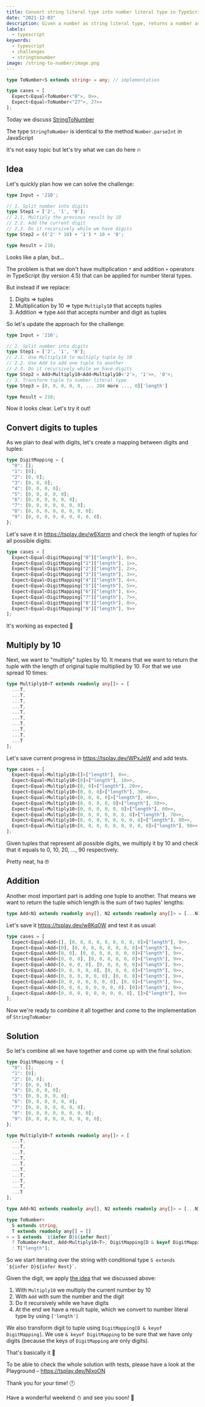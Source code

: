 ```yaml
---
title: Convert string literal type into number literal type in TypeScript
date: "2021-12-03"
description: Given a number as string literal type, returns a number as number literal type
labels:
  - typescript
keywords:
  - typescript
  - challenges
  - stringtonumber
image: /string-to-number/image.png
---
```


```typescript title="Example of StringToNumber use"
type ToNumber<S extends string> = any; // implementation

type cases = [
  Expect<Equal<ToNumber<"0">, 0>>,
  Expect<Equal<ToNumber<"27">, 27>>
];
```

Today we discuss [StringToNumber](https://github.com/type-challenges/type-challenges/blob/master/questions/300-hard-string-to-number/README.md)

The type `StringToNumber` is identical to the method `Number.parseInt` in JavaScript

It's not easy topic but let's try what we can do here 🔥

## Idea

Let's quickly plan how we can solve the challenge:

```typescript title="Idea 1"
type Input = '210';

// 1. Split number into digits
type Step1 = ['2', '1', '0'];
// 2.1. Multiply the previous result by 10
// 2.2. Add the current digit
// 2.3. Do it recursively while we have digits
type Step2 = (('2' * 10) + '1') * 10 + '0';

type Result = 210;
```

Looks like a plan, but...

The problem is that we don't have multiplication `*` and addition `+` operators in TypeScript (by version 4.5) that can be applied for number literal types.

But instead if we replace:

1. Digits => tuples
2. Multiplication by 10 => type `Multiply10` that accepts tuples
3. Addition => type `Add` that accepts number and digit as tuples

So let's update the approach for the challenge:

```typescript title="Idea 2 of solving the challenge"
type Input = '210';

// 1. Split number into digits
type Step1 = ['2', '1', '0'];
// 2.1. Use Multiply10 to multiply tuple by 10
// 2.2. Use Add to add one tuple to another
// 2.3. Do it recursively while we have digits
type Step2 = Add<Multiply10<Add<Multiply10<'2'>, '1'>>, '0'>;
// 3. Transform tuple to number literal type
type Step3 = [0, 0, 0, 0, 0, ... 204 more ..., 0]['length']

type Result = 210;
```

Now it looks clear. Let's try it out!

## Convert digits to tuples

As we plan to deal with digits, let's create a mapping between digits and tuples:

```typescript title="Map digits to tuples"
type DigitMapping = {
  "0": [];
  "1": [0];
  "2": [0, 0];
  "3": [0, 0, 0];
  "4": [0, 0, 0, 0];
  "5": [0, 0, 0, 0, 0];
  "6": [0, 0, 0, 0, 0, 0];
  "7": [0, 0, 0, 0, 0, 0, 0];
  "8": [0, 0, 0, 0, 0, 0, 0, 0];
  "9": [0, 0, 0, 0, 0, 0, 0, 0, 0];
};
```

Let's save it in https://tsplay.dev/w6Xqrm and check the length of tuples for all possible digits:

```typescript title="Checking tuples for all digits"
type cases = [
  Expect<Equal<DigitMapping["0"]["length"], 0>>,
  Expect<Equal<DigitMapping["1"]["length"], 1>>,
  Expect<Equal<DigitMapping["2"]["length"], 2>>,
  Expect<Equal<DigitMapping["3"]["length"], 3>>,
  Expect<Equal<DigitMapping["4"]["length"], 4>>,
  Expect<Equal<DigitMapping["5"]["length"], 5>>,
  Expect<Equal<DigitMapping["6"]["length"], 6>>,
  Expect<Equal<DigitMapping["7"]["length"], 7>>,
  Expect<Equal<DigitMapping["8"]["length"], 8>>,
  Expect<Equal<DigitMapping["9"]["length"], 9>>
];
```

It's working as expected 💪

## Multiply by 10

Next, we want to "multiply" tuples by 10. It means that we want to return the tuple with the length of original tuple multiplied by 10. For that we use spread 10 times:

```typescript title="Multiply tuples by 10"
type Multiply10<T extends readonly any[]> = [
  ...T,
  ...T,
  ...T,
  ...T,
  ...T,
  ...T,
  ...T,
  ...T,
  ...T,
  ...T
];
```

Let's save current progress in https://tsplay.dev/WPxJeW and add tests.

```typescript title="Test cases for multiplication"
type cases = [
  Expect<Equal<Multiply10<[]>["length"], 0>>,
  Expect<Equal<Multiply10<[0]>["length"], 10>>,
  Expect<Equal<Multiply10<[0, 0]>["length"], 20>>,
  Expect<Equal<Multiply10<[0, 0, 0]>["length"], 30>>,
  Expect<Equal<Multiply10<[0, 0, 0, 0]>["length"], 40>>,
  Expect<Equal<Multiply10<[0, 0, 0, 0, 0]>["length"], 50>>,
  Expect<Equal<Multiply10<[0, 0, 0, 0, 0, 0]>["length"], 60>>,
  Expect<Equal<Multiply10<[0, 0, 0, 0, 0, 0, 0]>["length"], 70>>,
  Expect<Equal<Multiply10<[0, 0, 0, 0, 0, 0, 0, 0]>["length"], 80>>,
  Expect<Equal<Multiply10<[0, 0, 0, 0, 0, 0, 0, 0, 0]>["length"], 90>>
];
```

Given tuples that represent all possible digits, we multiply it by 10 and check that it equals to 0, 10, 20, ..., 90 respectively.

Pretty neat, ha 🤓

## Addition

Another most important part is adding one tuple to another. That means we want to return the tuple which length is the sum of two tuples' lengths:

```typescript title="Addition"
type Add<N1 extends readonly any[], N2 extends readonly any[]> = [...N1, ...N2];
```

Let's save it https://tsplay.dev/w8Kq0W and test it as usual:

```typescript title="Test cases for Add"
type cases = [
  Expect<Equal<Add<[], [0, 0, 0, 0, 0, 0, 0, 0, 0]>["length"], 9>>,
  Expect<Equal<Add<[0], [0, 0, 0, 0, 0, 0, 0, 0]>["length"], 9>>,
  Expect<Equal<Add<[0, 0], [0, 0, 0, 0, 0, 0, 0]>["length"], 9>>,
  Expect<Equal<Add<[0, 0, 0], [0, 0, 0, 0, 0, 0]>["length"], 9>>,
  Expect<Equal<Add<[0, 0, 0, 0], [0, 0, 0, 0, 0]>["length"], 9>>,
  Expect<Equal<Add<[0, 0, 0, 0, 0], [0, 0, 0, 0]>["length"], 9>>,
  Expect<Equal<Add<[0, 0, 0, 0, 0, 0], [0, 0, 0]>["length"], 9>>,
  Expect<Equal<Add<[0, 0, 0, 0, 0, 0, 0], [0, 0]>["length"], 9>>,
  Expect<Equal<Add<[0, 0, 0, 0, 0, 0, 0, 0], [0]>["length"], 9>>,
  Expect<Equal<Add<[0, 0, 0, 0, 0, 0, 0, 0, 0], []>["length"], 9>>
];
```

Now we're ready to combine it all together and come to the implementation of `StringToNumber`

## Solution

So let's combine all we have together and come up with the final solution:

```typescript title="Final solution"
type DigitMapping = {
  "0": [];
  "1": [0];
  "2": [0, 0];
  "3": [0, 0, 0];
  "4": [0, 0, 0, 0];
  "5": [0, 0, 0, 0, 0];
  "6": [0, 0, 0, 0, 0, 0];
  "7": [0, 0, 0, 0, 0, 0, 0];
  "8": [0, 0, 0, 0, 0, 0, 0, 0];
  "9": [0, 0, 0, 0, 0, 0, 0, 0, 0];
};

type Multiply10<T extends readonly any[]> = [
  ...T,
  ...T,
  ...T,
  ...T,
  ...T,
  ...T,
  ...T,
  ...T,
  ...T,
  ...T
];

type Add<N1 extends readonly any[], N2 extends readonly any[]> = [...N1, ...N2];

type ToNumber<
  S extends string,
  T extends readonly any[] = []
> = S extends `${infer D}${infer Rest}`
  ? ToNumber<Rest, Add<Multiply10<T>, DigitMapping[D & keyof DigitMapping]>>
  : T["length"];
```

So we start iterating over the string with conditional type `` S extends `${infer D}${infer Rest}` ``.

Given the digit, we apply [the idea](/2021-12-03-string-to-number#idea) that we discussed above:

1. With `Multiply10` we multiply the current number by 10
2. With `Add` with sum the number and the digit
3. Do it recursively while we have digits
4. At the end we have a result tuple, which we convert to number literal type by using `['length']`

We also transform digit to tuple using `DigitMapping[D & keyof DigitMapping]`. We use `& keyof DigitMapping` to be sure that we have only digits (because the keys of `DigitMapping` are only digits).

That's basically it 🎉

To be able to check the whole solution with tests, please have a look at the Playground – https://tsplay.dev/NlxoON

Thank you for your time! 🕛

Have a wonderful weekend ☃️ and see you soon! 👋
